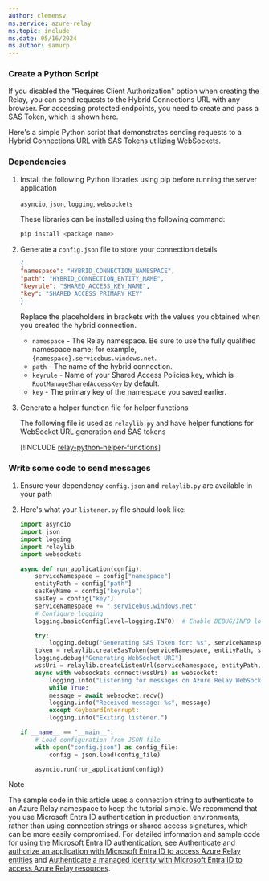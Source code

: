 ```yaml
---
author: clemensv
ms.service: azure-relay
ms.topic: include
ms.date: 05/16/2024
ms.author: samurp
---
```


### Create a Python Script

If you disabled the "Requires Client Authorization" option when creating the Relay,
you can send requests to the Hybrid Connections URL with any browser. For accessing
protected endpoints, you need to create and pass a SAS Token, which is shown here.

Here's a simple Python script that demonstrates sending requests to 
a Hybrid Connections URL with SAS Tokens utilizing WebSockets. 

### Dependencies

1. Install the following Python libraries using pip before running the server application

	`asyncio`, `json`, `logging`, `websockets`

	These libraries can be installed using the following command:

	```bash
	pip install <package name>
	```
2. Generate a `config.json` file to store your connection details

    ```json
	{
    "namespace": "HYBRID_CONNECTION_NAMESPACE",
    "path": "HYBRID_CONNECTION_ENTITY_NAME",
    "keyrule": "SHARED_ACCESS_KEY_NAME",
    "key": "SHARED_ACCESS_PRIMARY_KEY"
	}
	```
	Replace the placeholders in brackets with the values you obtained when you created the hybrid connection.

	- `namespace` - The Relay namespace. Be sure to use the fully qualified namespace name; for example, `{namespace}.servicebus.windows.net`.
	- `path` - The name of the hybrid connection.
	- `keyrule` - Name of your Shared Access Policies key, which is `RootManageSharedAccessKey` by default.
	- `key` -   The primary key of the namespace you saved earlier.

3. Generate a helper function file for helper functions

	The following file is used as `relaylib.py` and have helper functions for WebSocket URL generation and SAS tokens

    [!INCLUDE [relay-python-helper-functions](relay-python-helper-functions.md)]

### Write some code to send messages

1. Ensure your dependency `config.json` and `relaylib.py` are available in your path 


2. Here's what your `listener.py` file should look like:

    ```python
	import asyncio
	import json
	import logging
	import relaylib
	import websockets

	async def run_application(config):
	    serviceNamespace = config["namespace"]
	    entityPath = config["path"]
	    sasKeyName = config["keyrule"]
	    sasKey = config["key"]
	    serviceNamespace += ".servicebus.windows.net"
	    # Configure logging
	    logging.basicConfig(level=logging.INFO)  # Enable DEBUG/INFO logging as appropriate

	    try:
	        logging.debug("Generating SAS Token for: %s", serviceNamespace)
		token = relaylib.createSasToken(serviceNamespace, entityPath, sasKeyName, sasKey)
		logging.debug("Generating WebSocket URI")
		wssUri = relaylib.createListenUrl(serviceNamespace, entityPath, token)
		async with websockets.connect(wssUri) as websocket:
		    logging.info("Listening for messages on Azure Relay WebSocket...")
		    while True:
			message = await websocket.recv()
			logging.info("Received message: %s", message)
		    except KeyboardInterrupt:
			logging.info("Exiting listener.")

	if __name__ == "__main__":
	    # Load configuration from JSON file
	    with open("config.json") as config_file:
            config = json.load(config_file)

	    asyncio.run(run_application(config))
    ```

> [!NOTE]
> The sample code in this article uses a connection string to authenticate to an Azure Relay namespace to keep the tutorial simple. We recommend that you use Microsoft Entra ID authentication in production environments, rather than using connection strings or shared access signatures, which can be more easily compromised. For detailed information and sample code for using the Microsoft Entra ID authentication, see [Authenticate and authorize an application with Microsoft Entra ID to access Azure Relay entities](authenticate-application.md) and [Authenticate a managed identity with Microsoft Entra ID to access Azure Relay resources](authenticate-managed-identity.md).
